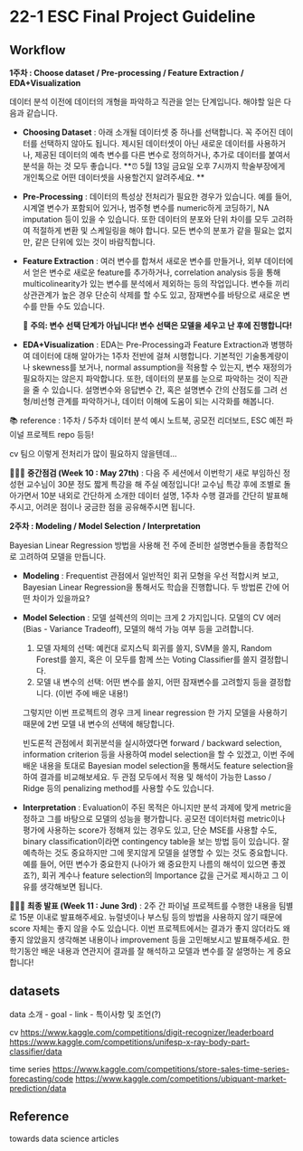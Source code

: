 # 22-1 ESC Final Project Guideline

## Workflow

**1주차 : Choose dataset / Pre-processing / Feature Extraction / EDA+Visualization**

데이터 분석 이전에 데이터의 개형을 파악하고 직관을 얻는 단계입니다. 해야할 일은 다음과 같습니다. 

- **Choosing Dataset** : 아래 소개될 데이터셋 중 하나를 선택합니다. 꼭 주어진 데이터를 선택하지 않아도 됩니다. 제시된 데이터셋이 아닌 새로운 데이터를 사용하거나, 제공된 데이터의 예측 변수를 다른 변수로 정의하거나, 추가로 데이터를 붙여서 분석을 하는 것 모두 좋습니다.
  **⏰ 5월 13일 금요일 오후 7시까지 학술부장에게 개인톡으로 어떤 데이터셋을 사용할건지 알려주세요.  **

- **Pre-Processing** : 데이터의 특성상 전처리가 필요한 경우가 있습니다. 예를 들어, 시계열 변수가 포함되어 있거나, 범주형 변수를 numeric하게 코딩하기, NA imputation 등이 있을 수 있습니다. 또한 데이터의 분포와 단위 차이를 모두 고려하여 적절하게 변환 및 스케일링을 해야 합니다. 모든 변수의 분포가 같을 필요는 없지만, 같은 단위에 있는 것이 바람직합니다. 

- **Feature Extraction** : 여러 변수를 합쳐서 새로운 변수를 만들거나, 외부 데이터에서 얻은 변수로 새로운 feature를 추가하거나, correlation analysis 등을 통해 multicolinearity가 있는 변수를 분석에서 제외하는 등의 작업입니다. 변수들 끼리 상관관계가 높은 경우 단순히 삭제를 할 수도 있고, 잠재변수를 바탕으로 새로운 변수를 만들 수도 있습니다.

  📍 **주의: 변수 선택 단계가 아닙니다! 변수 선택은 모델을 세우고 난 후에 진행합니다!**

- **EDA+Visualization** : EDA는 Pre-Processing과 Feature Extraction과 병행하여 데이터에 대해 알아가는 1주차 전반에 걸쳐 시행합니다. 기본적인 기술통계량이나 skewness를 보거나, normal assumption을 적용할 수 있는지, 변수 재정의가 필요하지는 않은지 파악합니다. 또한, 데이터의 분포를 눈으로 파악하는 것이 직관을 줄 수 있습니다. 설명변수와 응답변수 간, 혹은 설명변수 간의 산점도를 그려 선형/비선형 관계를 파악하거나, 데이터 이해에 도움이 되는 시각화를 해봅니다.

📚 reference : 1주차 / 5주차 데이터 분석 예시 노트북, 공모전 리더보드, ESC 예전 파이널 프로젝트 repo 등등!

cv 팀으 이렇게 전처리가 많이 필요하지 않을텐데...


👩🏻‍💻 **중간점검 (Week 10 : May 27th)** : 다음 주 세션에서 이번학기 새로 부임하신 정성현 교수님이 30분 정도 짧게 특강을 해 주실 예정입니다! 교수님 특강 후에 조별로 돌아가면서 10분 내외로 간단하게 소개한 데이터 설명, 1주차 수행 결과를 간단히 발표해주시고, 어려운 점이나 궁금한 점을 공유해주시면 됩니다.



**2주차 : Modeling / Model Selection / Interpretation**

Bayesian Linear Regression 방법을 사용해 전 주에 준비한 설명변수들을 종합적으로 고려하여 모델을 만듭니다.

- **Modeling** : Frequentist 관점에서 일반적인 회귀 모형을 우선 적합시켜 보고, Bayesian Linear Regression을 통해서도 학습을 진행합니다. 두 방법론 간에 어떤 차이가 있을까요?

- **Model Selection** : 모델 설렉션의 의미는 크게 2 가지입니다. 모델의 CV 에러(Bias - Variance Tradeoff), 모델의 해석 가능 여부 등을 고려합니다.

  1. 모델 자체의 선택: 예컨대 로지스틱 회귀를 쓸지, SVM을 쓸지, Random Forest를 쓸지, 혹은 이 모두를 함께 쓰는 Voting Classifier를 쓸지 결정합니다.
  2. 모델 내 변수의 선택: 어떤 변수를 쓸지, 어떤 잠재변수를 고려할지 등을 결정합니다. (이번 주에 배운 내용!)

  그렇지만 이번 프로젝트의 경우 크게 linear regression 한 가지 모델을 사용하기 때문에 2번 모델 내 변수의 선택에 해당합니다.

  빈도론적 관점에서 회귀분석을 실시하였다면 forward / backward selection, information criterion 등을 사용하여 model selection을 할 수 있겠고, 이번 주에 배운 내용을 토대로 Bayesian model selection을 통해서도 feature selection을 하여 결과를 비교해보세요. 두 관점 모두에서 적용 및 해석이 가능한 Lasso / Ridge 등의 penalizing method를 사용할 수도 있습니다.

- **Interpretation** : Evaluation이 주된 목적은 아니지만 분석 과제에 맞게 metric을 정하고 그를 바탕으로 모델의 성능을 평가합니다. 공모전 데이터처럼 metric이나 평가에 사용하는 score가 정해져 있는 경우도 있고, 단순 MSE를 사용할 수도, binary classification이라면 contingency table을 보는 방법 등이 있습니다. 잘 예측하는 것도 중요하지만 그에 못지않게 모델을 설명할 수 있는 것도 중요합니다. 예를 들어, 어떤 변수가 중요한지 (나아가 왜 중요한지 나름의 해석이 있으면 좋겠죠?), 회귀 계수나 feature selection의 Importance 값을 근거로 제시하고 그 이유를 생각해보면 됩니다.

  

👩🏻‍💻 **최종 발표 (Week 11 : June 3rd)** : 2주 간 파이널 프로젝트를 수행한 내용을 팀별로 15분 이내로 발표해주세요. 뉴럴넷이나 부스팅 등의 방법을 사용하지 않기 때문에 score 자체는 좋지 않을 수도 있습니다. 이번 프로젝트에서는 결과가 좋지 않더라도 왜 좋지 않았을지 생각해본 내용이나 improvement 등을 고민해보시고 발표해주세요. 한 학기동안 배운 내용과 연관지어 결과를 잘 해석하고 모델과 변수를 잘 설명하는 게 중요합니다!

## datasets

data 소개 - goal - link - 특이사항 및 조언(?)

cv
https://www.kaggle.com/competitions/digit-recognizer/leaderboard
https://www.kaggle.com/competitions/unifesp-x-ray-body-part-classifier/data


time series
https://www.kaggle.com/competitions/store-sales-time-series-forecasting/code
https://www.kaggle.com/competitions/ubiquant-market-prediction/data



## Reference

towards data science articles
